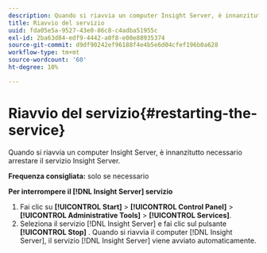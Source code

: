 ```yaml
---
description: Quando si riavvia un computer Insight Server, è innanzitutto necessario arrestare il servizio Insight Server.
title: Riavvio del servizio
uuid: fda05e5a-9527-43e0-86c8-c4adba51955c
exl-id: 2ba63d84-edf9-4442-a0f8-e08e88935374
source-git-commit: d9df90242ef96188f4e4b5e6d04cfef196b0a628
workflow-type: tm+mt
source-wordcount: '60'
ht-degree: 10%

---
```


# Riavvio del servizio{#restarting-the-service}

Quando si riavvia un computer Insight Server, è innanzitutto necessario arrestare il servizio Insight Server.

**Frequenza consigliata:** solo se necessario

**Per interrompere il  [!DNL Insight Server] servizio**

1. Fai clic su **[!UICONTROL Start]** > **[!UICONTROL Control Panel]** > **[!UICONTROL Administrative Tools]** > **[!UICONTROL Services]**.
1. Seleziona il servizio [!DNL Insight Server] e fai clic sul pulsante **[!UICONTROL Stop]** .
Quando si riavvia il computer [!DNL Insight Server], il servizio [!DNL Insight Server] viene avviato automaticamente.
